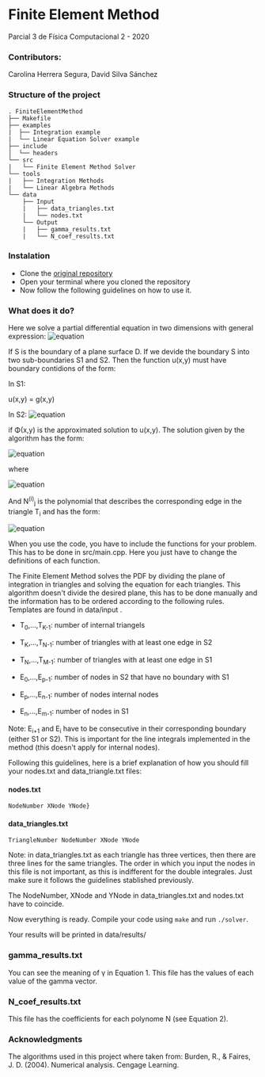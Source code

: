 # Finite Element Method
Parcial 3 de Física Computacional 2 - 2020

### Contributors:
Carolina Herrera Segura, David Silva Sánchez

### Structure of the project
```
. FiniteElementMethod
├── Makefile
├── examples
|  ├── Integration example
|  └── Linear Equation Solver example
├── include
│  └── headers
└── src
|   └── Finite Element Method Solver
└── tools
|   ├── Integration Methods
|   └── Linear Algebra Methods
└── data
    ├── Input
    |   ├── data_triangles.txt
    |   └── nodes.txt
    └── Output    
    |   ├── gamma_results.txt
    |   └── N_coef_results.txt
```

### Instalation

* Clone the [original repository](https://github.com/DavidSS0397/FiniteElementMethod.git)
* Open your terminal where you cloned the repository
* Now follow the following guidelines on how to use it.

### What does it do?

Here we solve a partial differential equation in two dimensions with general expression:
![equation](https://latex.codecogs.com/gif.latex?\frac{\partial}{\partial&space;x}\left(p(x,y)\frac{\partial&space;u}{\partial&space;x}&space;\right)&space;&plus;&space;\frac{\partial}{\partial&space;y}\left(q(x,y)\frac{\partial&space;u}{\partial&space;y}&space;\right)&space;&plus;&space;r(x,y)u(x,y)&space;=&space;f(x,y))

If S is the boundary of a plane surface D. If we devide the boundary S into two sub-boundaries S1 and S2. Then the function u(x,y) must have boundary contidions of the form:

In S1:

u(x,y) = g(x,y)

In S2:
![equation](https://latex.codecogs.com/gif.latex?p(x,y)\frac{\partial&space;u}{\partial&space;x}cos(\theta_1)&plus;q(x,y)\frac{\partial&space;u}{\partial&space;y}cos(\theta_2)&space;&plus;g_1(x,y)u(x,y)&space;=&space;g_2(x,y))

if Φ(x,y) is the approximated solution to u(x,y). The solution given by the algorithm has the form:

![equation](https://latex.codecogs.com/gif.latex?\Phi(x,y)&space;=&space;\sum_{k=0}^{m-1}&space;\gamma_{k}\Phi_k(x,y)&space;\quad&space;(1))

where

![equation](https://latex.codecogs.com/gif.latex?\Phi_k(x,y)&space;=&space;N^{(i)}_j\&space;on\&space;T_i\&space;if\&space;E_k&space;=&space;(x^{(i)}_j,y^{(i)}_j))

And N<sup>(i)</sup><sub>j</sub> is the polynomial that describes the corresponding edge in the triangle T<sub>i</sub> and has the form:

![equation](https://latex.codecogs.com/gif.latex?N^{(i)}_j(x,y)&space;=&space;a^{(i)}_j&space;&plus;&space;b^{(i)}_jx&space;&plus;&space;c^{(i)}_jy&space;\quad&space;(2))

When you use the code, you have to include the functions for your problem. This has to be done in src/main.cpp. Here you just have to change the definitions of each function.

The Finite Element Method solves the PDF by dividing the plane of integration in triangles and solving the equation for each triangles. This algorithm doesn't divide the desired plane, this has to be done manually and the information has to be ordered according to the following rules. Templates are found in data/input .

* T<sub>0</sub>,...,T<sub>K-1</sub>: number of internal triangels
* T<sub>K</sub>,...,T<sub>N-1</sub>: number of triangles with at least one edge in S2
* T<sub>N</sub>,...,T<sub>M-1</sub>: number of triangles with at least one edge in S1

* E<sub>0</sub>,...,E<sub>p-1</sub>: number of nodes in S2 that have no boundary with S1
* E<sub>p</sub>,...,E<sub>n-1</sub>: number of nodes internal nodes
* E<sub>n</sub>,...,E<sub>m-1</sub>: number of nodes in S1

Note: E<sub>i+1</sub> and E<sub>i</sub> have to be consecutive in their corresponding boundary (either S1 or S2). This is important for the line integrals implemented in the method (this doesn't apply for internal nodes).

Following this guidelines, here is a brief explanation of how you should fill your nodes.txt and data_triangle.txt files:

#### nodes.txt
```NodeNumber XNode YNode}```

#### data_triangles.txt
```TriangleNumber NodeNumber XNode YNode```

Note: in data_triangles.txt as each triangle has three vertices, then there are three lines for the same triangles. The order in which you input the nodes in this file is not important, as this is indifferent for the double integrales. Just make sure it follows the guidelines stablished previously. 

The NodeNumber, XNode and YNode in data_triangles.txt and nodes.txt have to coincide.

Now everything is ready. Compile your code using ```make``` and run ```./solver```.

Your results will be printed in data/results/

### gamma_results.txt

You can see the meaning of γ in Equation 1. This file has the values of each value of the gamma vector.

### N_coef_results.txt

This file has the coefficients for each polynome N (see Equation 2).


### Acknowledgments

The algorithms used in this project where taken from:
Burden, R., & Faires, J. D. (2004). Numerical analysis. Cengage Learning.
